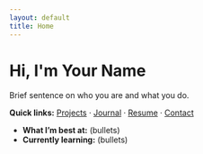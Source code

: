 ```yaml
---
layout: default
title: Home
---
```


# Hi, I'm Your Name
Brief sentence on who you are and what you do.

**Quick links:** [Projects](/projects) · [Journal](/journal) · [Resume](/resume) · [Contact](/contact)

- **What I’m best at:** (bullets)
- **Currently learning:** (bullets)

